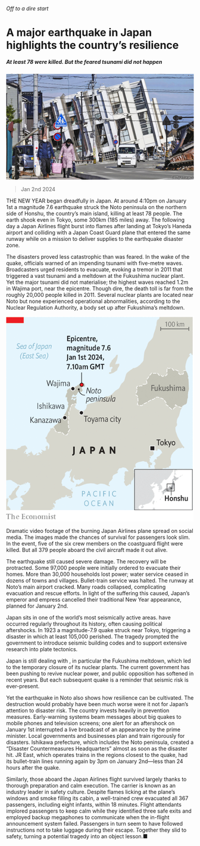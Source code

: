###### Off to a dire start

# A major earthquake in Japan highlights the country’s resilience 

##### At least 78 were killed. But the feared tsunami did not happen 

![image](images/20240106_ASP002.jpg) 

> Jan 2nd 2024 

THE NEW YEAR began dreadfully in Japan. At around 4:10pm on January 1st a magnitude 7.6 earthquake struck the Noto peninsula on the northern side of Honshu, the country’s main island, killing at least 78 people. The earth shook even in Tokyo, some 300km (185 miles) away. The following day a Japan Airlines flight burst into flames after landing at Tokyo’s Haneda airport and colliding with a Japan Coast Guard plane that entered the same runway while on a mission to deliver supplies to the earthquake disaster zone. 

The disasters proved less catastrophic than was feared. In the wake of the quake, officials warned of an impending tsunami with five-metre waves. Broadcasters urged residents to evacuate, evoking a tremor in 2011 that triggered a vast tsunami and a meltdown at the Fukushima nuclear plant. Yet the major tsunami did not materialise; the highest waves reached 1.2m in Wajima port, near the epicentre. Though dire, the death toll is far from the roughly 20,000 people killed in 2011. Several nuclear plants are located near Noto but none experienced operational abnormalities, according to the Nuclear Regulation Authority, a body set up after Fukushima’s meltdown. 

![image](images/20240106_ASM900.png) 


Dramatic video footage of the burning Japan Airlines plane spread on social media. The images made the chances of survival for passengers look slim. In the event, five of the six crew members on the coastguard flight were killed. But all 379 people aboard the civil aircraft made it out alive.

The earthquake still caused severe damage. The recovery will be protracted. Some 97,000 people were initially ordered to evacuate their homes. More than 30,000 households lost power; water service ceased in dozens of towns and villages. Bullet-train service was halted. The runway at Noto’s main airport cracked. Many roads collapsed, complicating evacuation and rescue efforts. In light of the suffering this caused, Japan’s emperor and empress cancelled their traditional New Year appearance, planned for January 2nd.

Japan sits in one of the world’s most seismically active areas.  have occurred regularly throughout its history, often causing political aftershocks. In 1923 a magnitude-7.9 quake struck near Tokyo, triggering a disaster in which at least 105,000 perished. The tragedy prompted the government to introduce seismic building codes and to support extensive research into plate tectonics.

Japan is still dealing with , in particular the Fukushima meltdown, which led to the temporary closure of its nuclear plants. The current government has been pushing to revive nuclear power, and public opposition has softened in recent years. But each subsequent quake is a reminder that seismic risk is ever-present.

Yet the earthquake in Noto also shows how resilience can be cultivated. The destruction would probably have been much worse were it not for Japan’s attention to disaster risk. The country invests heavily in prevention measures. Early-warning systems beam messages about big quakes to mobile phones and television screens; one alert for an aftershock on January 1st interrupted a live broadcast of an appearance by the prime minister. Local governments and businesses plan and train rigorously for disasters. Ishikawa prefecture, which includes the Noto peninsula, created a “Disaster Countermeasures Headquarters” almost as soon as the disaster hit. JR East, which operates trains in the regions closest to the quake, had its bullet-train lines running again by 3pm on January 2nd—less than 24 hours after the quake.

Similarly, those aboard the Japan Airlines flight survived largely thanks to thorough preparation and calm execution. The carrier is known as an industry leader in safety culture. Despite flames licking at the plane’s windows and smoke filling its cabin, a well-trained crew evacuated all 367 passengers, including eight infants, within 18 minutes. Flight attendants implored passengers to keep calm while they identified three safe exits and employed backup megaphones to communicate when the in-flight announcement system failed. Passengers in turn seem to have followed instructions not to take luggage during their escape. Together they slid to safety, turning a potential tragedy into an object lesson.■

